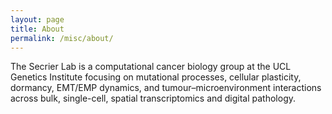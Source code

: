 ```yaml
---
layout: page
title: About
permalink: /misc/about/
---
```

The Secrier Lab is a computational cancer biology group at the UCL Genetics Institute focusing on mutational processes, cellular plasticity, dormancy, EMT/EMP dynamics, and tumour–microenvironment interactions across bulk, single-cell, spatial transcriptomics and digital pathology.
